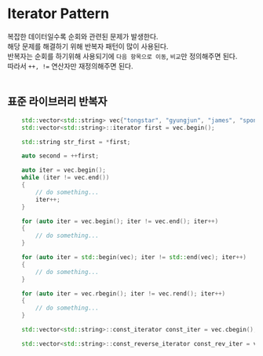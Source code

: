 # Iterator Pattern   

복잡한 데이터일수록 순회와 관련된 문제가 발생한다.  
해당 문제를 해결하기 위해 반복자 패턴이 많이 사용된다.  
반복자는 순회를 하기위해 사용되기에 ```다음 항목으로 이동```, ```비교```만 정의해주면 된다.  
따라서 ```++, !=``` 연산자만 재정의해주면 된다.   
&nbsp;  

## 표준 라이브러리 반복자  

```c++
    std::vector<std::string> vec{"tongstar", "gyungjun", "james", "spongebob"};
    std::vector<std::string>::iterator first = vec.begin();

    std::string str_first = *first;

    auto second = ++first;

    auto iter = vec.begin();
    while (iter != vec.end())
    {
        // do something...
        iter++;
    }

    for (auto iter = vec.begin(); iter != vec.end(); iter++)
    {
        // do something...
    }

    for (auto iter = std::begin(vec); iter != std::end(vec); iter++)
    {
        // do something...
    }

    for (auto iter = vec.rbegin(); iter != vec.rend(); iter++)
    {
        // do something...
    }

    std::vector<std::string>::const_iterator const_iter = vec.cbegin();

    std::vector<std::string>::const_reverse_iterator const_rev_iter = vec.crbegin();
```